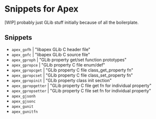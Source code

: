 # Snippets for Apex

[WIP] probably just GLib stuff initially because of all the boilerplate.

## Snippets

* `apex_gofh`
  | "libapex GLib C header file"
* `apex_gofc`
  | "libapex GLib C source file"
* `apex_gproph`
  | "GLib property get/set function prototypes"
* `apex_gpropce`
  | "GLib property C file enum/def"
* `apex_gpropcget`
  | "GLib property C file class\_get\_property fn"
* `apex_gpropcset`
  | "GLib property C file class\_set\_property fn"
* `apex_gpropinit`
  | "GLib property class init section"
* `apex_gpropgetter`
  | "GLib property C file get fn for individual property"
* `apex_gpropsetter`
  | "GLib property C file set fn for individual property"
* `apex_gjsonh`
* `apex_gjsonc`
* `apex_gunit`
* `apex_gunitfn`
